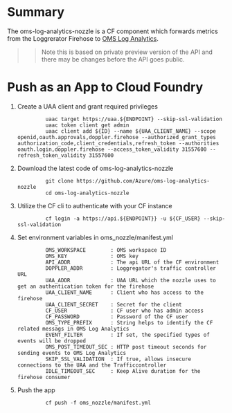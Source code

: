 # Summary
The oms-log-analytics-nozzle is a CF component which forwards metrics from the Loggrerator Firehose to [OMS Log Analytics](https://docs.microsoft.com/en-us/azure/log-analytics/).
>> Note this is based on private preview version of the API and there may be changes before the API goes public.

# Push as an App to Cloud Foundry

1. Create a UAA client and grant required privileges

				uaac target https://uaa.${ENDPOINT} --skip-ssl-validation
				uaac token client get admin
				uaac client add ${ID} --name ${UAA_CLIENT_NAME} --scope openid,oauth.approvals,doppler.firehose --authorized_grant_types authorization_code,client_credentials,refresh_token --authorities oauth.login,doppler.firehose --access_token_validity 31557600 --refresh_token_validity 31557600


2. Download the latest code of oms-log-analytics-nozzle

				git clone https://github.com/Azure/oms-log-analytics-nozzle
				cd oms-log-analytics-nozzle
				
3. Utilize the CF cli to authenticate with your CF instance

				cf login -a https://api.${ENDPOINT}} -u ${CF_USER} --skip-ssl-validation
				
4. Set environment variables in oms_nozzle/manifest.yml

				OMS_WORKSPACE        : OMS workspace ID
				OMS_KEY              : OMS key
				API_ADDR             : The api URL of the CF environment
				DOPPLER_ADDR         : Loggregator's traffic controller URL
				UAA_ADDR             : UAA URL which the nozzle uses to get an authentication token for the firehose
				UAA_CLIENT_NAME      : Client who has access to the firehose
				UAA_CLIENT_SECRET    : Secret for the client
				CF_USER              : CF user who has admin access
				CF_PASSWORD          : Password of the CF user
				OMS_TYPE_PREFIX      : String helps to identify the CF related messags in OMS Log Analytics
				EVENT_FILTER         : If set, the specified types of events will be dropped
				OMS_POST_TIMEOUT_SEC : HTTP post timeout seconds for sending events to OMS Log Analytics
				SKIP_SSL_VALIDATION  : If true, allows insecure connections to the UAA and the Trafficcontroller
				IDLE_TIMEOUT_SEC     : Keep Alive duration for the firehose consumer


5. Push the app

				cf push -f oms_nozzle/manifest.yml